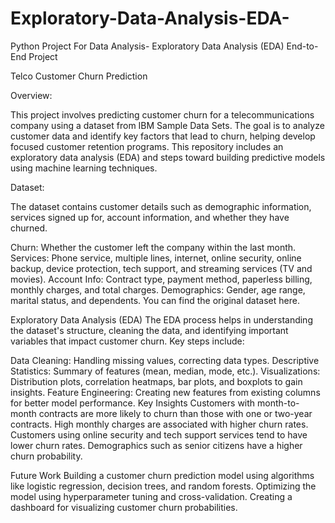 # Exploratory-Data-Analysis-EDA-
Python Project For Data Analysis- Exploratory Data Analysis (EDA) End-to-End Project

Telco Customer Churn Prediction

Overview:

This project involves predicting customer churn for a telecommunications company using a dataset from IBM Sample Data Sets. The goal is to analyze customer data and identify key factors that lead to churn, helping develop focused customer retention programs. This repository includes an exploratory data analysis (EDA) and steps toward building predictive models using machine learning techniques.

Dataset:

The dataset contains customer details such as demographic information, services signed up for, account information, and whether they have churned.

Churn: Whether the customer left the company within the last month.
Services: Phone service, multiple lines, internet, online security, online backup, device protection, tech support, and streaming services (TV and movies).
Account Info: Contract type, payment method, paperless billing, monthly charges, and total charges.
Demographics: Gender, age range, marital status, and dependents.
You can find the original dataset here.

Exploratory Data Analysis (EDA)
The EDA process helps in understanding the dataset's structure, cleaning the data, and identifying important variables that impact customer churn. Key steps include:

Data Cleaning: Handling missing values, correcting data types.
Descriptive Statistics: Summary of features (mean, median, mode, etc.).
Visualizations: Distribution plots, correlation heatmaps, bar plots, and boxplots to gain insights.
Feature Engineering: Creating new features from existing columns for better model performance.
Key Insights
Customers with month-to-month contracts are more likely to churn than those with one or two-year contracts.
High monthly charges are associated with higher churn rates.
Customers using online security and tech support services tend to have lower churn rates.
Demographics such as senior citizens have a higher churn probability.

Future Work
Building a customer churn prediction model using algorithms like logistic regression, decision trees, and random forests.
Optimizing the model using hyperparameter tuning and cross-validation.
Creating a dashboard for visualizing customer churn probabilities.
